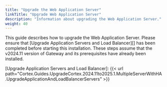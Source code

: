 ```yaml
---
title: "Upgrade the Web Application Server"
linkTitle: "Upgrade Web Application Server"
description: "Information about upgrading the Web Application Server."
weight: 40
---
```


This guide describes how to upgrade the Web Application Server. Please ensure that [Upgrade Application Servers and Load Balancer][] has been completed before starting this installation. These steps assume that the v2024.11 version of Gateway and its prerequisites have already been installed.

[Upgrade Application Servers and Load Balancer]: {{< url path="Cortex.Guides.UpgradeCortex.2024.11to2025.1.MultipleServerWithHA.UpgradeApplicationAndLoadBalancerServers" >}}

